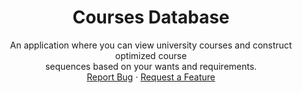 <div align="center">
    <p align="center">
        <h1 align="center">Courses Database</h1>
        An application where you can view university courses and construct optimized course 
        <br>
        sequences based on your wants and requirements.
        <br>
        <a href="https://github.com/dzm-fiodarau/COMP345-RISK/issues">Report Bug</a>
        ·
        <a href="https://github.com/dzm-fiodarau/COMP345-RISK/issues">Request a Feature</a>
</div>